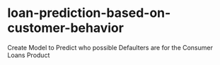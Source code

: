 # loan-prediction-based-on-customer-behavior
Create Model to Predict who possible Defaulters are for the Consumer Loans Product
